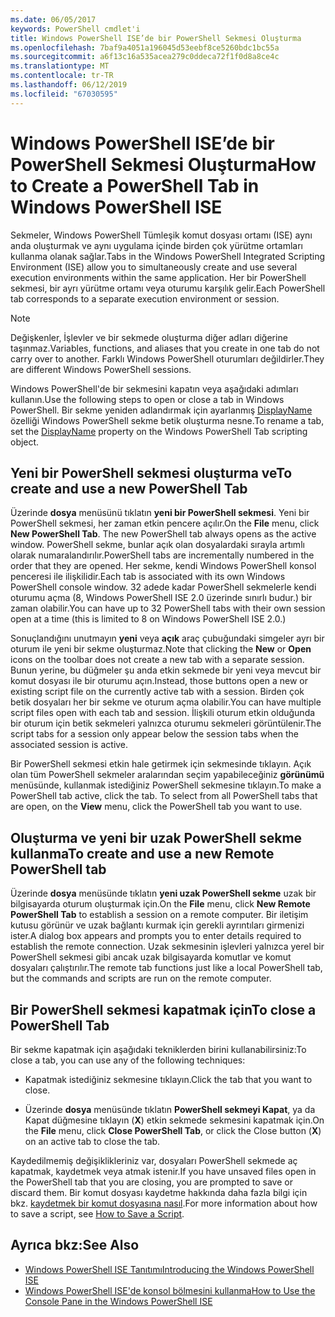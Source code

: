 ```yaml
---
ms.date: 06/05/2017
keywords: PowerShell cmdlet'i
title: Windows PowerShell ISE’de bir PowerShell Sekmesi Oluşturma
ms.openlocfilehash: 7baf9a4051a196045d53eebf8ce5260bdc1bc55a
ms.sourcegitcommit: a6f13c16a535acea279c0ddeca72f1f0d8a8ce4c
ms.translationtype: MT
ms.contentlocale: tr-TR
ms.lasthandoff: 06/12/2019
ms.locfileid: "67030595"
---
```

# <a name="how-to-create-a-powershell-tab-in-windows-powershell-ise"></a><span data-ttu-id="c4b69-103">Windows PowerShell ISE’de bir PowerShell Sekmesi Oluşturma</span><span class="sxs-lookup"><span data-stu-id="c4b69-103">How to Create a PowerShell Tab in Windows PowerShell ISE</span></span>

<span data-ttu-id="c4b69-104">Sekmeler, Windows PowerShell Tümleşik komut dosyası ortamı (ISE) aynı anda oluşturmak ve aynı uygulama içinde birden çok yürütme ortamları kullanma olanak sağlar.</span><span class="sxs-lookup"><span data-stu-id="c4b69-104">Tabs in the Windows PowerShell Integrated Scripting Environment (ISE) allow you to simultaneously create and use several execution environments within the same application.</span></span>
<span data-ttu-id="c4b69-105">Her bir PowerShell sekmesi, bir ayrı yürütme ortamı veya oturumu karşılık gelir.</span><span class="sxs-lookup"><span data-stu-id="c4b69-105">Each PowerShell tab corresponds to a separate execution environment or session.</span></span>

> [!NOTE]
> <span data-ttu-id="c4b69-106">Değişkenler, İşlevler ve bir sekmede oluşturma diğer adları diğerine taşınmaz.</span><span class="sxs-lookup"><span data-stu-id="c4b69-106">Variables, functions, and aliases that you create in one tab do not carry over to another.</span></span> <span data-ttu-id="c4b69-107">Farklı Windows PowerShell oturumları değildirler.</span><span class="sxs-lookup"><span data-stu-id="c4b69-107">They are different Windows PowerShell sessions.</span></span>

<span data-ttu-id="c4b69-108">Windows PowerShell'de bir sekmesini kapatın veya aşağıdaki adımları kullanın.</span><span class="sxs-lookup"><span data-stu-id="c4b69-108">Use the following steps to open or close a tab in Windows PowerShell.</span></span>
<span data-ttu-id="c4b69-109">Bir sekme yeniden adlandırmak için ayarlanmış [DisplayName](object-model/The-PowerShellTab-Object.md#displayname) özelliği Windows PowerShell sekme betik oluşturma nesne.</span><span class="sxs-lookup"><span data-stu-id="c4b69-109">To rename a tab, set the [DisplayName](object-model/The-PowerShellTab-Object.md#displayname) property on the Windows PowerShell Tab scripting object.</span></span>

## <a name="to-create-and-use-a-new-powershell-tab"></a><span data-ttu-id="c4b69-110">Yeni bir PowerShell sekmesi oluşturma ve</span><span class="sxs-lookup"><span data-stu-id="c4b69-110">To create and use a new PowerShell Tab</span></span>

<span data-ttu-id="c4b69-111">Üzerinde **dosya** menüsünü tıklatın **yeni bir PowerShell sekmesi**. Yeni bir PowerShell sekmesi, her zaman etkin pencere açılır.</span><span class="sxs-lookup"><span data-stu-id="c4b69-111">On the **File** menu, click **New PowerShell Tab**. The new PowerShell tab always opens as the active window.</span></span>
<span data-ttu-id="c4b69-112">PowerShell sekme, bunlar açık olan dosyalardaki sırayla artımlı olarak numaralandırılır.</span><span class="sxs-lookup"><span data-stu-id="c4b69-112">PowerShell tabs are incrementally numbered in the order that they are opened.</span></span>
<span data-ttu-id="c4b69-113">Her sekme, kendi Windows PowerShell konsol penceresi ile ilişkilidir.</span><span class="sxs-lookup"><span data-stu-id="c4b69-113">Each tab is associated with its own Windows PowerShell console window.</span></span>
<span data-ttu-id="c4b69-114">32 adede kadar PowerShell sekmelerle kendi oturumu açma (8, Windows PowerShell ISE 2.0 üzerinde sınırlı budur.) bir zaman olabilir.</span><span class="sxs-lookup"><span data-stu-id="c4b69-114">You can have up to 32 PowerShell tabs with their own session open at a time (this is limited to 8 on Windows PowerShell ISE 2.0.)</span></span>

<span data-ttu-id="c4b69-115">Sonuçlandığını unutmayın **yeni** veya **açık** araç çubuğundaki simgeler ayrı bir oturum ile yeni bir sekme oluşturmaz.</span><span class="sxs-lookup"><span data-stu-id="c4b69-115">Note that clicking the **New** or **Open** icons on the toolbar does not create a new tab with a separate session.</span></span>
<span data-ttu-id="c4b69-116">Bunun yerine, bu düğmeler şu anda etkin sekmede bir yeni veya mevcut bir komut dosyası ile bir oturumu açın.</span><span class="sxs-lookup"><span data-stu-id="c4b69-116">Instead, those buttons open a new or existing script file on the currently active tab with a session.</span></span>
<span data-ttu-id="c4b69-117">Birden çok betik dosyaları her bir sekme ve oturum açma olabilir.</span><span class="sxs-lookup"><span data-stu-id="c4b69-117">You can have multiple script files open with each tab and session.</span></span>
<span data-ttu-id="c4b69-118">İlişkili oturum etkin olduğunda bir oturum için betik sekmeleri yalnızca oturumu sekmeleri görüntülenir.</span><span class="sxs-lookup"><span data-stu-id="c4b69-118">The script tabs for a session only appear below the session tabs when the associated session is active.</span></span>

<span data-ttu-id="c4b69-119">Bir PowerShell sekmesi etkin hale getirmek için sekmesinde tıklayın. Açık olan tüm PowerShell sekmeler aralarından seçim yapabileceğiniz **görünümü** menüsünde, kullanmak istediğiniz PowerShell sekmesine tıklayın.</span><span class="sxs-lookup"><span data-stu-id="c4b69-119">To make a PowerShell tab active, click the tab. To select from all PowerShell tabs that are open, on the **View** menu, click the PowerShell tab you want to use.</span></span>

## <a name="to-create-and-use-a-new-remote-powershell-tab"></a><span data-ttu-id="c4b69-120">Oluşturma ve yeni bir uzak PowerShell sekme kullanma</span><span class="sxs-lookup"><span data-stu-id="c4b69-120">To create and use a new Remote PowerShell tab</span></span>

<span data-ttu-id="c4b69-121">Üzerinde **dosya** menüsünde tıklatın **yeni uzak PowerShell sekme** uzak bir bilgisayarda oturum oluşturmak için.</span><span class="sxs-lookup"><span data-stu-id="c4b69-121">On the **File** menu, click **New Remote PowerShell Tab** to establish a session on a remote computer.</span></span>
<span data-ttu-id="c4b69-122">Bir iletişim kutusu görünür ve uzak bağlantı kurmak için gerekli ayrıntıları girmenizi ister.</span><span class="sxs-lookup"><span data-stu-id="c4b69-122">A dialog box appears and prompts you to enter details required to establish the remote connection.</span></span>
<span data-ttu-id="c4b69-123">Uzak sekmesinin işlevleri yalnızca yerel bir PowerShell sekmesi gibi ancak uzak bilgisayarda komutlar ve komut dosyaları çalıştırılır.</span><span class="sxs-lookup"><span data-stu-id="c4b69-123">The remote tab functions just like a local PowerShell tab, but the commands and scripts are run on the remote computer.</span></span>

## <a name="to-close-a-powershell-tab"></a><span data-ttu-id="c4b69-124">Bir PowerShell sekmesi kapatmak için</span><span class="sxs-lookup"><span data-stu-id="c4b69-124">To close a PowerShell Tab</span></span>

<span data-ttu-id="c4b69-125">Bir sekme kapatmak için aşağıdaki tekniklerden birini kullanabilirsiniz:</span><span class="sxs-lookup"><span data-stu-id="c4b69-125">To close a tab, you can use any of the following techniques:</span></span>

- <span data-ttu-id="c4b69-126">Kapatmak istediğiniz sekmesine tıklayın.</span><span class="sxs-lookup"><span data-stu-id="c4b69-126">Click the tab that you want to close.</span></span>

- <span data-ttu-id="c4b69-127">Üzerinde **dosya** menüsünde tıklatın **PowerShell sekmeyi Kapat**, ya da Kapat düğmesine tıklayın (**X**) etkin sekmede sekmesini kapatmak için.</span><span class="sxs-lookup"><span data-stu-id="c4b69-127">On the **File** menu, click **Close PowerShell Tab**, or click  the Close button  (**X**) on an active tab to close the tab.</span></span>

<span data-ttu-id="c4b69-128">Kaydedilmemiş değişiklikleriniz var, dosyaları PowerShell sekmede aç kapatmak, kaydetmek veya atmak istenir.</span><span class="sxs-lookup"><span data-stu-id="c4b69-128">If you have unsaved files open in the PowerShell tab that you are closing, you are prompted to save or discard them.</span></span>
<span data-ttu-id="c4b69-129">Bir komut dosyası kaydetme hakkında daha fazla bilgi için bkz. [kaydetmek bir komut dosyasına nasıl](How-to-Write-and-Run-Scripts-in-the-Windows-PowerShell-ISE.md#how-to-save-a-script).</span><span class="sxs-lookup"><span data-stu-id="c4b69-129">For more information about how to save a script, see [How to Save a Script](How-to-Write-and-Run-Scripts-in-the-Windows-PowerShell-ISE.md#how-to-save-a-script).</span></span>

## <a name="see-also"></a><span data-ttu-id="c4b69-130">Ayrıca bkz:</span><span class="sxs-lookup"><span data-stu-id="c4b69-130">See Also</span></span>

- [<span data-ttu-id="c4b69-131">Windows PowerShell ISE Tanıtımı</span><span class="sxs-lookup"><span data-stu-id="c4b69-131">Introducing the Windows PowerShell ISE</span></span>](Introducing-the-Windows-PowerShell-ISE.md)
- [<span data-ttu-id="c4b69-132">Windows PowerShell ISE'de konsol bölmesini kullanma</span><span class="sxs-lookup"><span data-stu-id="c4b69-132">How to Use the Console Pane in the Windows PowerShell ISE</span></span>](How-to-Use-the-Console-Pane-in-the-Windows-PowerShell-ISE.md)
